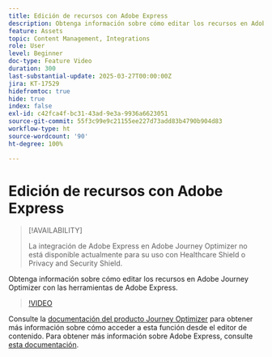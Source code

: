 ```yaml
---
title: Edición de recursos con Adobe Express
description: Obtenga información sobre cómo editar los recursos en Adobe Journey Optimizer con las herramientas de Adobe Express.
feature: Assets
topic: Content Management, Integrations
role: User
level: Beginner
doc-type: Feature Video
duration: 300
last-substantial-update: 2025-03-27T00:00:00Z
jira: KT-17529
hidefromtoc: true
hide: true
index: false
exl-id: c42fca4f-bc31-43ad-9e3a-9936a6623051
source-git-commit: 55f3c99e9c21155ee227d73add83b4790b904d83
workflow-type: ht
source-wordcount: '90'
ht-degree: 100%

---
```


# Edición de recursos con Adobe Express

>[!AVAILABILITY]
>
>La integración de Adobe Express en Adobe Journey Optimizer no está disponible actualmente para su uso con Healthcare Shield o Privacy and Security Shield.

Obtenga información sobre cómo editar los recursos en Adobe Journey Optimizer con las herramientas de Adobe Express.

>[!VIDEO](https://video.tv.adobe.com/v/3455523/?learn=on&enablevpops)

Consulte la [documentación del producto Journey Optimizer](https://experienceleague.adobe.com/es/docs/journey-optimizer/using/assets-images/express) para obtener más información sobre cómo acceder a esta función desde el editor de contenido. Para obtener más información sobre Adobe Express, consulte [esta documentación](https://helpx.adobe.com/es/express/user-guide.html).
